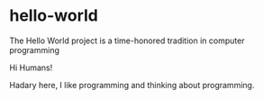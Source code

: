 # hello-world
The Hello World project is a time-honored tradition in computer programming

Hi Humans!

Hadary here, I like programming and thinking about programming.
